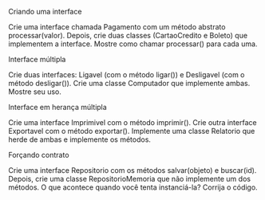 Criando uma interface

Crie uma interface chamada Pagamento com um método abstrato processar(valor). Depois, crie duas classes (CartaoCredito e Boleto) que implementem a interface. Mostre como chamar processar() para cada uma.

Interface múltipla

Crie duas interfaces: Ligavel (com o método ligar()) e Desligavel (com o método desligar()). Crie uma classe Computador que implemente ambas. Mostre seu uso.

Interface em herança múltipla

Crie uma interface Imprimivel com o método imprimir(). Crie outra interface Exportavel com o método exportar(). Implemente uma classe Relatorio que herde de ambas e implemente os métodos.

Forçando contrato

Crie uma interface Repositorio com os métodos salvar(objeto) e buscar(id). Depois, crie uma classe RepositorioMemoria que não implemente um dos métodos. O que acontece quando você tenta instanciá-la? Corrija o código.